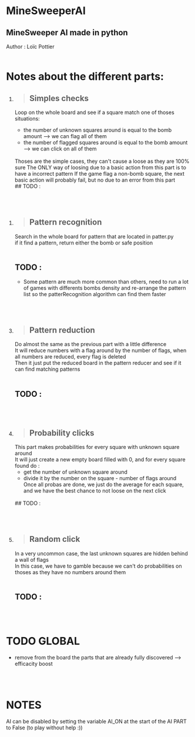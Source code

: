 # MineSweeperAI

## MineSweeper AI made in python
Author : Loïc Pottier  
<br/>
# Notes about the different parts:



1. > ## Simples checks
   
    Loop on the whole board and see if a square match one of thoses situations: 
    * the number of unknown squares around is equal to the bomb amount --> we can flag all of them  
    * the number of flagged squares around is equal to the bomb amount --> we can click on all of them  
    <br>
    Thoses are the simple cases, they can't cause a loose as they are 100% sure  
    The ONLY way of loosing due to a basic action from this part is to have a incorrect pattern  
    If the game flag a non-bomb square, the next basic action will probably fail, but no due to an error from this part  
    <br>
    ## TODO : 

<br>
<br>

1. > ## Pattern recognition  
    Search in the whole board for pattern that are located in patter.py  
    if it find a pattern, return either the bomb or safe position  
    <br>
    ## TODO :  
    * Some pattern are much more common than others, need to run a lot of games with differents bombs density and re-arrange the pattern list so the patterRecognition algorithm can find them faster  

<br>
<br>

3. > ## Pattern reduction  
    Do almost the same as the previous part with a little difference  
    It will reduce numbers with a flag around by the number of flags, when all numbers are reduced, every flag is deleted  
    Then it just put the reduced board in the pattern reducer and see if it can find matching patterns  
    <br>
    ## TODO :  

<br>
<br>

4. > ## Probability clicks  
    This part makes probabilities for every square with unknown square around  
    It will just create a new empty board filled with 0, and for every square found do :  
    * get the number of unknown square around  
    * divide it by the number on the square - number of flags around  
    Once all probas are done, we just do the average for each square, and we have the best chance to not loose on the next click  
    <br>
    ## TODO :  

<br>
<br>

5. > ## Random click  
    In a very uncommon case, the last unknown squares are hidden behind a wall of flags  
    In this case, we have to gamble because we can't do probabilities on thoses as they have no numbers around them  
    <br>
    ## TODO :  

<br>
<br>

# TODO GLOBAL  

* remove from the board the parts that are already fully discovered --> efficacity boost  

<br>
<br>

# NOTES  

AI can be disabled by setting the variable AI_ON at the start of the AI PART to False (to play without help :))
